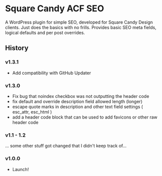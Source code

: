 # Square Candy ACF SEO

A WordPress plugin for simple SEO, developed for Square Candy Design clients.
Just does the basics with no frills.
Provides basic SEO meta fields, logical defaults and per post overrides.

## History

### v1.3.1

* Add compatibility with GitHub Updater

### v1.3.0

* Fix bug that noindex checkbox was not outputting the header code
* fix default and override description field allowed length (longer)
* escape quote marks in description and other text field settings ( esc_attr, esc_html )
* add a header code block that can be used to add favicons or other raw header code

### v1.1 - 1.2

... some other stuff got changed that I didn't keep track of...

### v1.0.0

* Launch!
